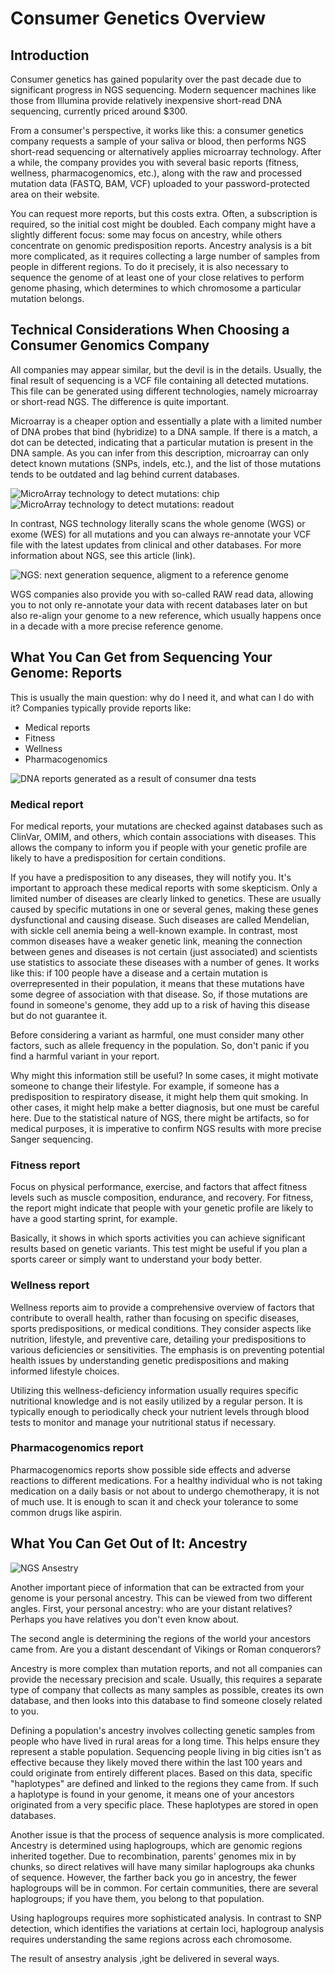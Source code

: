 # Consumer Genetics Overview

## Introduction
Consumer genetics has gained popularity over the past decade due to significant progress in NGS sequencing. Modern sequencer machines like those from Illumina provide relatively inexpensive short-read DNA sequencing, currently priced around $300.
 
From a consumer's perspective, it works like this: a consumer genetics company requests a sample of your saliva or blood, then performs NGS short-read sequencing or alternatively applies microarray technology. After a while, the company provides you with several basic reports (fitness, wellness, pharmacogenomics, etc.), along with the raw and processed mutation data (FASTQ, BAM, VCF) uploaded to your password-protected area on their website.

You can request more reports, but this costs extra. Often, a subscription is required, so the initial cost might be doubled. Each company might have a slightly different focus: some may focus on ancestry, while others concentrate on genomic predisposition reports. Ancestry analysis is a bit more complicated, as it requires collecting a large number of samples from people in different regions. To do it precisely, it is also necessary to sequence the genome of at least one of your close relatives to perform genome phasing, which determines to which chromosome a particular mutation belongs.


## Technical Considerations When Choosing a Consumer Genomics Company

All companies may appear similar, but the devil is in the details. Usually, the final result of sequencing is a VCF file containing all detected mutations. This file can be generated using different technologies, namely microarray or short-read NGS. The difference is quite important.


Microarray is a cheaper option and essentially a plate with a limited number of DNA probes that bind (hybridize) to a DNA sample. If there is a match, a dot can be detected, indicating that a particular mutation is present in the DNA sample. As you can infer from this description, microarray can only detect known mutations (SNPs, indels, etc.), and the list of those mutations tends to be outdated and lag behind current databases.

![MicroArray technology to detect mutations: chip](img/micro_array_1.jpg )
![MicroArray technology to detect mutations: readout](img/micro_array_2.jpg)


In contrast, NGS technology literally scans the whole genome (WGS) or exome (WES) for all mutations and you can always re-annotate your VCF file with the latest updates from clinical and other databases. For more information about NGS, see this article (link).

![NGS: next generation sequence, aligment to  a reference genome](img/ngs_alignment_1.jpg)

WGS companies also provide you with so-called RAW read data, allowing you to not only re-annotate your data with recent databases later on but also re-align your genome to a new reference, which usually happens once in a decade with a more precise reference genome.



## What You Can Get from Sequencing Your Genome: Reports

This is usually the main question: why do I need it, and what can I do with it? Companies typically provide reports like:

- Medical reports
- Fitness
- Wellness
- Pharmacogenomics

![DNA reports generated as a result of consumer dna tests](img/dna_reports.jpg)

### Medical report
For medical reports, your mutations are checked against databases such as ClinVar, OMIM, and others, which contain associations with diseases. This allows the company to inform you if people with your genetic profile are likely to have a predisposition for certain conditions.

If you have a predisposition to any diseases, they will notify you. It's important to approach these medical reports with some skepticism. Only a limited number of diseases are clearly linked to genetics. These are usually caused by specific mutations in one or several genes, making these genes dysfunctional and causing disease. Such diseases are called Mendelian, with sickle cell anemia being a well-known example. In contrast, most common diseases have a weaker genetic link, meaning the connection between genes and diseases is not certain (just associated) and scientists use statistics to associate these diseases with a number of genes. It works like this: if 100 people have a disease and a certain mutation is overrepresented in their population, it means that these mutations have some degree of association with that disease. So, if those mutations are found in someone's genome, they add up to a risk of having this disease but do not guarantee it.

Before considering a variant as harmful, one must consider many other factors, such as allele frequency in the population. So, don't panic if you find a harmful variant in your report.

Why might this information still be useful? In some cases, it might motivate someone to change their lifestyle. For example, if someone has a predisposition to respiratory disease, it might help them quit smoking. In other cases, it might help make a better diagnosis, but one must be careful here. Due to the statistical nature of NGS, there might be artifacts, so for medical purposes, it is imperative to confirm NGS results with more precise Sanger sequencing.

### Fitness report

Focus on physical performance, exercise, and factors that affect fitness levels such as muscle composition, endurance, and recovery. For fitness, the report might indicate that people with your genetic profile are likely to have a good starting sprint, for example.

Basically, it shows in which sports activities you can achieve significant results based on genetic variants. This test might be useful if you plan a sports career or simply want to understand your body better.


### Wellness report

Wellness reports aim to provide a comprehensive overview of factors that contribute to overall health, rather than focusing on specific diseases, sports predispositions, or medical conditions. They consider aspects like nutrition, lifestyle, and preventive care, detailing your predispositions to various deficiencies or sensitivities. The emphasis is on preventing potential health issues by understanding genetic predispositions and making informed lifestyle choices.

Utilizing this wellness-deficiency information usually requires specific nutritional knowledge and is not easily utilized by a regular person. It is typically enough to periodically check your nutrient levels through blood tests to monitor and manage your nutritional status if necessary.


### Pharmacogenomics report

Pharmacogenomics reports show possible side effects and adverse reactions to different medications. For a healthy individual who is not taking medication on a daily basis or not about to undergo chemotherapy, it is not of much use. It is enough to scan it and check your tolerance to some common drugs like aspirin.






## What You Can Get Out of It: Ancestry
![NGS Ansestry](img/ansestry.jpg)

Another important piece of information that can be extracted from your genome is your personal ancestry. This can be viewed from two different angles. First, your personal ancestry: who are your distant relatives? Perhaps you have relatives you don't even know about.

The second angle is determining the regions of the world your ancestors came from. Are you a distant descendant of Vikings or Roman conquerors?

Ancestry is more complex than mutation reports, and not all companies can provide the necessary precision and scale. Usually, this requires a separate type of company that collects as many samples as possible, creates its own database, and then looks into this database to find someone closely related to you.

Defining a population's ancestry involves collecting genetic samples from people who have lived in rural areas for a long time. This helps ensure they represent a stable population. Sequencing people living in big cities isn't as effective because they likely moved there within the last 100 years and could originate from entirely different places. Based on this data, specific "haplotypes" are defined and linked to the regions they came from. If such a haplotype is found in your genome, it means one of your ancestors originated from a very specific place. These haplotypes are stored in open databases.

Another issue is that the process of sequence analysis is more complicated. Ancestry is determined using haplogroups, which are genomic regions inherited together. Due to recombination, parents' genomes mix in by chunks, so direct relatives will have many similar haplogroups aka chunks of sequence. However, the farther back you go in ancestry, the fewer haplogroups will be in common. For certain communities, there are several haplogroups; if you have them, you belong to that population.

Using haplogroups requires more sophisticated analysis. In contrast to SNP detection, which identifies the variations at certain loci, haplogroup analysis requires understanding the same regions across each chromosome.

The result of ansestry analysis ,ight be delivered in several ways.